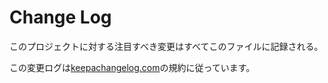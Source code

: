 # Change Log

このプロジェクトに対する注目すべき変更はすべてこのファイルに記録される。

この変更ログは[keepachangelog.com](http://keepachangelog.com/)の規約に従っています。
